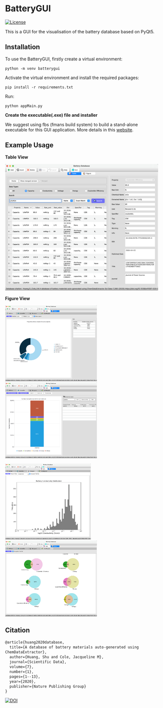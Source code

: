 # BatteryGUI

[![License](http://img.shields.io/:license-mit-blue.svg?style=flat-square)](https://github.com/shuhuang/batterygui/blob/master/LICENSE)

This is a GUI for the visualisation of the battery database based on PyQt5.

## Installation

To use the BatteryGUI, firstly create a virtual environment: 
```
python -m venv batterygui
```

Activate the virtual environment and install the required packages: 
```
pip install -r requirements.txt
```

Run: 
```
python appMain.py
```

**Create the executable(.exe) file and installer**

We suggest using fbs (fmans build system) to build a stand-alone executable for this GUI application. More details in this [website](https://build-system.fman.io/pyqt-exe-creation/).

## Example Usage
**Table View**
<p>
    <img src="QtApp/images/battery/table.png" width="500">
</p>

**Figure View**
<p>
    <img src="QtApp/images/battery/piechart.png" width="300">
    <img src="QtApp/images/battery/barchart.png" width="300">
</p>


<p>
    <img src="QtApp/images/battery/histogram.png" width="280">
    <img src="QtApp/images/battery/venn.png" width="300">
</p>

## Citation
```
@article{huang2020database,
  title={A database of battery materials auto-generated using ChemDataExtractor},
  author={Huang, Shu and Cole, Jacqueline M},
  journal={Scientific Data},
  volume={7},
  number={1},
  pages={1--13},
  year={2020},
  publisher={Nature Publishing Group}
}
```
[![DOI](https://zenodo.org/badge/DOI/10.1038/s41597-020-00602-2.svg)](https://doi.org/10.1038/s41597-020-00602-2)

